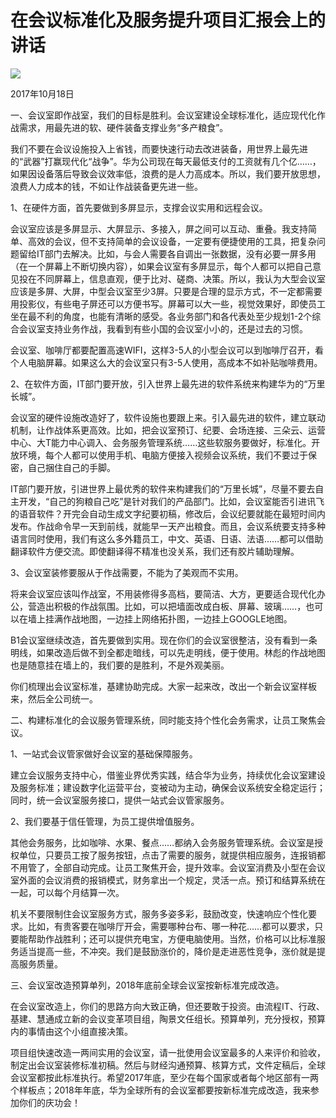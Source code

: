# 在会议标准化及服务提升项目汇报会上的讲话
<img class="pv" src="https://api.visitor.plantree.me/visitor-badge/pv?namespace=plantree.me&key=renzhengfei-speeches/在会议标准化及服务提升项目汇报会上的讲话.md">



2017年10月18日



一、会议室即作战室，我们的目标是胜利。会议室建设全球标准化，适应现代化作战需求，用最先进的软、硬件装备支撑业务“多产粮食”。

我们不要在会议设施投入上省钱，而要快速行动去改进装备，用世界上最先进的“武器”打赢现代化“战争”。华为公司现在每天最低支付的工资就有几个亿……，如果因设备落后导致会议效率低，浪费的是人力高成本。所以，我们要开放思想，浪费人力成本的钱，不如让作战装备更先进一些。

1、在硬件方面，首先要做到多屏显示，支撑会议实用和远程会议。

会议室应该是多屏显示、大屏显示、多接入，屏之间可以互动、重叠。我支持简单、高效的会议，但不支持简单的会议设备，一定要有便捷使用的工具，把复杂问题留给IT部门去解决。比如，与会人需要各自调出一张数据，没有必要一屏多用（在一个屏幕上不断切换内容），如果会议室有多屏显示，每个人都可以把自己意见投在不同屏幕上，信息直观，便于比对、磋商、决策。所以，我认为大型会议室应该是多屏、大屏，中型会议室至少3屏。只要是合理的显示方式，不一定都需要用投影仪，有些电子屏还可以方便书写。屏幕可以大一些，视觉效果好，即使员工坐在最不利的角度，也能有清晰的感受。各业务部门和各代表处至少规划1-2个综合会议室支持业务作战，我看到有些小国的会议室小小的，还是过去的习惯。

会议室、咖啡厅都要配置高速WIFI，这样3-5人的小型会议可以到咖啡厅召开，看个人电脑屏幕。如果这么大的会议室只有3-5人使用，高成本不如补贴咖啡费用。

2、在软件方面，IT部门要开放，引入世界上最先进的软件系统来构建华为的“万里长城”。

会议室的硬件设施改造好了，软件设施也要跟上来。引入最先进的软件，建立联动机制，让作战体系更高效。比如，把会议室预订、纪要、会场连接、三朵云、运营中心、大T能力中心调入、会务服务管理系统……这些软服务要做好，标准化。开放环境，每个人都可以使用手机、电脑方便接入视频会议系统，我们不要过于保密，自己捆住自己的手脚。

IT部门要开放，引进世界上最优秀的软件来构建我们的“万里长城”，尽量不要去自主开发，“自己的狗粮自己吃”是针对我们的产品部门。比如，会议室能否引进讯飞的语音软件？开完会自动生成文字纪要初稿，修改后，会议纪要就能在最短时间内发布。作战命令早一天到前线，就能早一天产出粮食。而且，会议系统要支持多种语言同时使用，我们有这么多外籍员工，中文、英语、日语、法语……都可以借助翻译软件方便交流。即使翻译得不精准也没关系，我们还有胶片辅助理解。

3、会议室装修要服从于作战需要，不能为了美观而不实用。

将来会议室应该叫作战室，不用装修得多高档，要简洁、大方，更要适合现代化办公，营造出积极的作战氛围。比如，可以把墙面改成白板、屏幕、玻璃……，也可以在墙上挂满作战地图，一边挂上网络拓扑图，一边挂上GOOGLE地图。

B1会议室继续改造，首先要做到实用。现在你们的会议室很整洁，没有看到一条明线，如果改造后做不到全都走暗线，可以先走明线，便于使用。林彪的作战地图也是随意挂在墙上的，我们要的是胜利，不是外观美丽。

你们梳理出会议室标准，基建协助完成。大家一起来改，改出一个新会议室样板来，然后全公司统一。

二、构建标准化的会议服务管理系统，同时能支持个性化会务需求，让员工聚焦会议。

1、一站式会议管家做好会议室的基础保障服务。

建立会议服务支持中心，借鉴业界优秀实践，结合华为业务，持续优化会议室建设及服务标准；建设数字化运营平台，变被动为主动，确保会议系统安全稳定运行；同时，统一会议室服务接口，提供一站式会议管家服务。

2、我们要基于信任管理，为员工提供增值服务。

其他会务服务，比如咖啡、水果、餐点……都纳入会务服务管理系统。会议室是授权单位，只要员工按了服务按钮，点击了需要的服务，就提供相应服务，连报销都不用管了，全部自动完成。让员工聚焦开会，提升效率。会议室消费及小型在会议室外面的会议消费的报销模式，财务拿出一个规定，灵活一点。预订和结算系统在一起，可以每个月结算一次。

机关不要限制住会议室服务方式，服务多姿多彩，鼓励改变，快速响应个性化要求。比如，有贵客要在咖啡厅开会，需要哪种台布、哪一种花……都可以要求，只要能帮助作战胜利；还可以提供充电宝，方便电脑使用。当然，价格可以比标准服务适当提高一些，不冲突。我们是鼓励涨价的，降价是走进恶性竞争，涨价就是提高服务质量。

三、会议室改造预算单列，2018年底前全球会议室按新标准完成改造。

在会议室改造上，你们的思路方向大致正确，但还要敢于投资。由流程IT、行政、基建、慧通成立新的会议变革项目组，陶景文任组长。预算单列，充分授权，预算内的事情由这个小组直接决策。

项目组快速改造一两间实用的会议室，请一批使用会议室最多的人来评价和验收，制定出会议室装修标准初稿。然后与财经沟通预算、核算方式，文件定稿后，全球会议室都按此标准执行。希望2017年底，至少在每个国家或者每个地区部有一两个样板点；2018年年底，华为全球所有的会议室都要按新标准完成改造，我来参加你们的庆功会！

